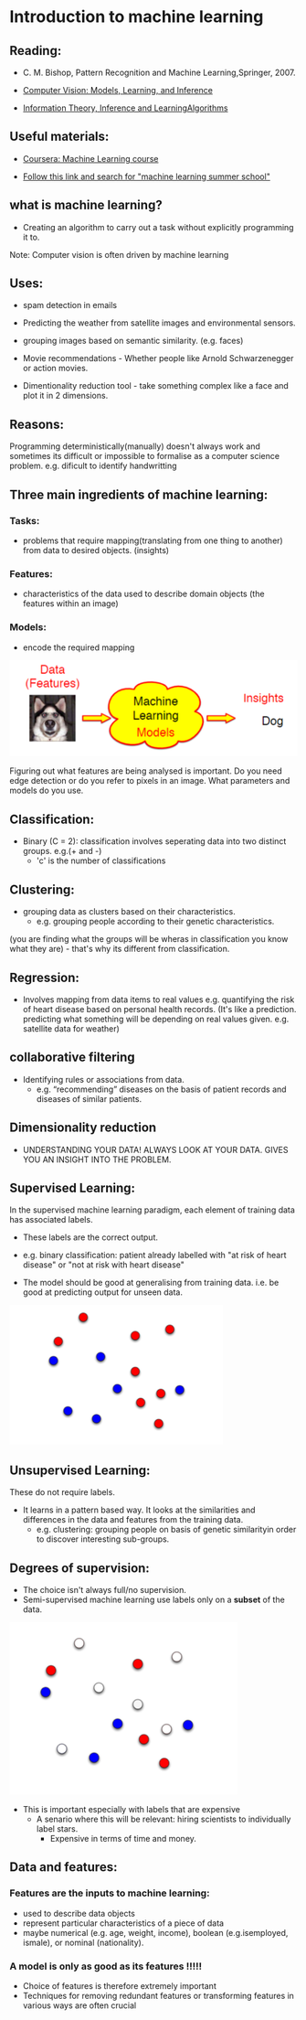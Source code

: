 # Introduction to machine learning

## Reading:
* C. M. Bishop, Pattern Recognition and Machine Learning,Springer, 2007.

* [Computer Vision:  Models, Learning, and Inference](http://web4.cs.ucl.ac.uk/staff/s.prince/book/book.pdf "S. J. D. Prince.  Computer Vision:  Models, Learning, andInference.  Cambridge University Press.  2012")

* [Information Theory, Inference and LearningAlgorithms](http://www.inference.org.uk/mackay/itila/book.html "D. MacKay, Information Theory, Inference and LearningAlgorithms, 2003.")

## Useful materials:

* [Coursera: Machine Learning course](https://www.coursera.org/course/ml)

* [Follow this link and search for "machine learning summer school"](http://videolectures.net/)

## what is machine learning?
* Creating an algorithm to carry out a task without explicitly programming it to.

Note: Computer vision is often driven by machine learning

## Uses:
* spam detection in emails

* Predicting the weather from satellite images and environmental sensors.

* grouping images based on semantic similarity. (e.g. faces)

* Movie recommendations - Whether people like Arnold Schwarzenegger or action movies.
 
* Dimentionality reduction tool - take something complex like a face and plot it in 2 dimensions.

## Reasons:

Programming deterministically(manually) doesn't always work and sometimes its difficult or impossible to formalise as a computer science problem.
e.g. dificult to identify handwritting

## Three main ingredients of machine learning:

### Tasks:

* problems that require mapping(translating from one thing to another) from data to desired objects. (insights)

### Features:

* characteristics of the data used to describe domain objects 
  (the features within an image)

### Models:

* encode the required mapping

![Diagram](./pictures/ml_ingredients.PNG "Dipiction of machine learning Concept")

Figuring out what features are being analysed is important. Do you need edge detection or do you refer to pixels in an image. What parameters and models do you use.

## Classification:
* Binary (C = 2): classification involves seperating data into two distinct groups. e.g.(+ and -)
    * 'c' is the number of classifications

## Clustering:
* grouping data as clusters based on their characteristics.
    * e.g.  grouping people according to their genetic characteristics.

(you are finding what the groups will be wheras in classification you know what they are) - that's why its different from classification.

## Regression:
* Involves mapping from data items to real values e.g.  quantifying the risk of heart disease based on personal health records. (It's like a prediction. predicting what something will be depending on real values given. e.g. satellite data for weather)

## collaborative filtering
* Identifying rules or associations from data.
    * e.g.  “recommending” diseases on the basis of patient records and diseases of similar patients.

## Dimensionality reduction
* UNDERSTANDING YOUR DATA! ALWAYS LOOK AT YOUR DATA. GIVES YOU AN INSIGHT INTO THE PROBLEM.

## Supervised Learning:
In the supervised machine learning paradigm, each element of training data has associated labels.
* These labels are the correct output.

* e.g. binary classification: patient already labelled with "at risk of heart disease" or "not at risk with heart disease"

* The model should be good at generalising from training data. i.e. be good at predicting output for unseen data.

![image](./pictures/supervised_learning.PNG "Supervised learning data set")

## Unsupervised Learning:
These do not require labels.

* It learns in a pattern based way. It looks at the similarities and differences in the data and features from the training data.
    * e.g.  clustering:  grouping people on basis of genetic similarityin order to discover interesting sub-groups.

## Degrees of supervision:
* The choice isn't always full/no supervision.
* Semi-supervised machine learning use labels only on a **subset** of the data. 

![image](./pictures/semi_supervised_learning.PNG "Semi-Supervised learning data set")

* This is important especially with labels that are expensive
    * A senario where this will be relevant: hiring scientists to individually label stars.
        * Expensive in terms of time and money.

## Data and features:
### Features are the inputs to machine learning:
* used to describe data objects
* represent particular characteristics of a piece of data
* maybe numerical (e.g.  age, weight, income), boolean (e.g.isemployed, ismale), or nominal (nationality).

### A model is only as good as its features !!!!!
* Choice of features is therefore extremely important
* Techniques for removing redundant features or transforming features in various ways are often crucial
